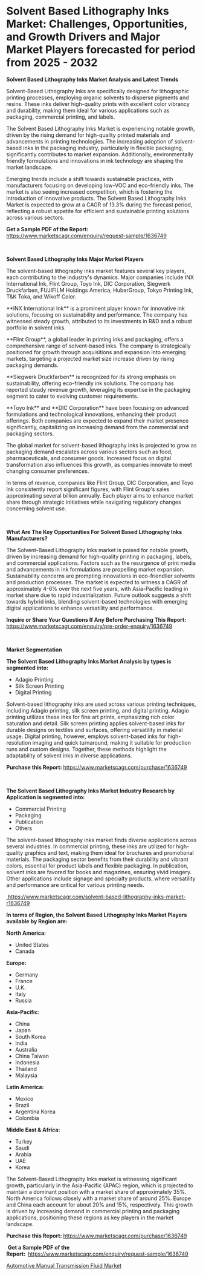 <p><h1>Solvent Based Lithography Inks Market: Challenges, Opportunities, and Growth Drivers and Major Market Players forecasted for period from 2025 - 2032</h1></p><p><strong>Solvent Based Lithography Inks Market Analysis and Latest Trends</strong></p>
<p><p>Solvent-Based Lithography Inks are specifically designed for lithographic printing processes, employing organic solvents to disperse pigments and resins. These inks deliver high-quality prints with excellent color vibrancy and durability, making them ideal for various applications such as packaging, commercial printing, and labels.</p><p>The Solvent Based Lithography Inks Market is experiencing notable growth, driven by the rising demand for high-quality printed materials and advancements in printing technologies. The increasing adoption of solvent-based inks in the packaging industry, particularly in flexible packaging, significantly contributes to market expansion. Additionally, environmentally friendly formulations and innovations in ink technology are shaping the market landscape.</p><p>Emerging trends include a shift towards sustainable practices, with manufacturers focusing on developing low-VOC and eco-friendly inks. The market is also seeing increased competition, which is fostering the introduction of innovative products. The Solvent Based Lithography Inks Market is expected to grow at a CAGR of 13.3% during the forecast period, reflecting a robust appetite for efficient and sustainable printing solutions across various sectors.</p></p>
<p><strong>Get a Sample PDF of the Report:&nbsp;</strong> <a href="https://www.marketscagr.com/enquiry/request-sample/1636749?utm_campaign=3201&utm_medium=2&utm_source=Github&utm_content=ia&utm_term=23032025&utm_id=solvent-based-lithography-inks">https://www.marketscagr.com/enquiry/request-sample/1636749</a></p>
<p>&nbsp;</p>
<p><strong>Solvent Based Lithography Inks Major Market Players</strong></p>
<p><p>The solvent-based lithography inks market features several key players, each contributing to the industry's dynamics. Major companies include INX International Ink, Flint Group, Toyo Ink, DIC Corporation, Siegwerk Druckfarben, FUJIFILM Holdings America, HuberGroup, Tokyo Printing Ink, T&K Toka, and Wikoff Color.</p><p>**INX International Ink** is a prominent player known for innovative ink solutions, focusing on sustainability and performance. The company has witnessed steady growth, attributed to its investments in R&D and a robust portfolio in solvent inks.</p><p>**Flint Group**, a global leader in printing inks and packaging, offers a comprehensive range of solvent-based inks. The company is strategically positioned for growth through acquisitions and expansion into emerging markets, targeting a projected market size increase driven by rising packaging demands.</p><p>**Siegwerk Druckfarben** is recognized for its strong emphasis on sustainability, offering eco-friendly ink solutions. The company has reported steady revenue growth, leveraging its expertise in the packaging segment to cater to evolving customer requirements.</p><p>**Toyo Ink** and **DIC Corporation** have been focusing on advanced formulations and technological innovations, enhancing their product offerings. Both companies are expected to expand their market presence significantly, capitalizing on increasing demand from the commercial and packaging sectors.</p><p>The global market for solvent-based lithography inks is projected to grow as packaging demand escalates across various sectors such as food, pharmaceuticals, and consumer goods. Increased focus on digital transformation also influences this growth, as companies innovate to meet changing consumer preferences.</p><p>In terms of revenue, companies like Flint Group, DIC Corporation, and Toyo Ink consistently report significant figures, with Flint Group's sales approximating several billion annually. Each player aims to enhance market share through strategic initiatives while navigating regulatory changes concerning solvent use.</p></p>
<p>&nbsp;</p>
<p><strong>What Are The Key Opportunities For Solvent Based Lithography Inks Manufacturers?</strong></p>
<p><p>The Solvent-Based Lithography Inks market is poised for notable growth, driven by increasing demand for high-quality printing in packaging, labels, and commercial applications. Factors such as the resurgence of print media and advancements in ink formulations are propelling market expansion. Sustainability concerns are prompting innovations in eco-friendlier solvents and production processes. The market is expected to witness a CAGR of approximately 4-6% over the next five years, with Asia-Pacific leading in market share due to rapid industrialization. Future outlook suggests a shift towards hybrid inks, blending solvent-based technologies with emerging digital applications to enhance versatility and performance.</p></p>
<p><strong>Inquire or Share Your Questions If Any Before Purchasing This Report:</strong> <a href="https://www.marketscagr.com/enquiry/pre-order-enquiry/1636749?utm_campaign=3201&utm_medium=2&utm_source=Github&utm_content=ia&utm_term=23032025&utm_id=solvent-based-lithography-inks">https://www.marketscagr.com/enquiry/pre-order-enquiry/1636749</a></p>
<p>&nbsp;</p>
<p><strong>Market Segmentation</strong></p>
<p><strong>The Solvent Based Lithography Inks Market Analysis by types is segmented into:</strong></p>
<p><ul><li>Adagio Printing</li><li>Silk Screen Printing</li><li>Digital Printing</li></ul></p>
<p><p>Solvent-based lithography inks are used across various printing techniques, including Adagio printing, silk screen printing, and digital printing. Adagio printing utilizes these inks for fine art prints, emphasizing rich color saturation and detail. Silk screen printing applies solvent-based inks for durable designs on textiles and surfaces, offering versatility in material usage. Digital printing, however, employs solvent-based inks for high-resolution imaging and quick turnaround, making it suitable for production runs and custom designs. Together, these methods highlight the adaptability of solvent inks in diverse applications.</p></p>
<p><strong>Purchase this Report:&nbsp;</strong><a href="https://www.marketscagr.com/purchase/1636749?utm_campaign=3201&utm_medium=2&utm_source=Github&utm_content=ia&utm_term=23032025&utm_id=solvent-based-lithography-inks">https://www.marketscagr.com/purchase/1636749</a></p>
<p>&nbsp;</p>
<p><strong>The Solvent Based Lithography Inks Market Industry Research by Application is segmented into:</strong></p>
<p><ul><li>Commercial Printing</li><li>Packaging</li><li>Publication</li><li>Others</li></ul></p>
<p><p>The solvent-based lithography inks market finds diverse applications across several industries. In commercial printing, these inks are utilized for high-quality graphics and text, making them ideal for brochures and promotional materials. The packaging sector benefits from their durability and vibrant colors, essential for product labels and flexible packaging. In publication, solvent inks are favored for books and magazines, ensuring vivid imagery. Other applications include signage and specialty products, where versatility and performance are critical for various printing needs.</p></p>
<p><a href="https://www.marketscagr.com/solvent-based-lithography-inks-market-r1636749?utm_campaign=3201&utm_medium=2&utm_source=Github&utm_content=ia&utm_term=23032025&utm_id=solvent-based-lithography-inks">&nbsp;https://www.marketscagr.com/solvent-based-lithography-inks-market-r1636749</a></p>
<p><strong>In terms of Region, the Solvent Based Lithography Inks Market Players available by Region are:</strong></p>
<p>
    <p> <strong> North America: </strong>
        <ul>
            <li>United States</li>
            <li>Canada</li>
        </ul>
        </p> 
    <p> <strong> Europe: </strong>
        <ul>
            <li>Germany</li>
            <li>France</li>
            <li>U.K.</li>
            <li>Italy</li>
            <li>Russia</li>
        </ul>
        </p> 
    <p> <strong> Asia-Pacific: </strong>
        <ul>
            <li>China</li>
            <li>Japan</li>
            <li>South Korea</li>
            <li>India</li>
            <li>Australia</li>
            <li>China Taiwan</li>
            <li>Indonesia</li>
            <li>Thailand</li>
            <li>Malaysia</li>
        </ul>
        </p> 
    <p> <strong> Latin America: </strong>
        <ul>
            <li>Mexico</li>
            <li>Brazil</li>
            <li>Argentina Korea</li>
            <li>Colombia</li>
        </ul>
        </p> 
    <p> <strong> Middle East & Africa: </strong>
        <ul>
            <li>Turkey</li>
            <li>Saudi</li>
            <li>Arabia</li>
            <li>UAE</li>
            <li>Korea</li>
        </ul>
    </p>
    </p>
<p><p>The Solvent-Based Lithography Inks market is witnessing significant growth, particularly in the Asia-Pacific (APAC) region, which is projected to maintain a dominant position with a market share of approximately 35%. North America follows closely with a market share of around 25%. Europe and China each account for about 20% and 15%, respectively. This growth is driven by increasing demand in commercial printing and packaging applications, positioning these regions as key players in the market landscape.</p></p>
<p><strong>Purchase this Report: </strong><a href="https://www.marketscagr.com/purchase/1636749?utm_campaign=3201&utm_medium=2&utm_source=Github&utm_content=ia&utm_term=23032025&utm_id=solvent-based-lithography-inks">https://www.marketscagr.com/purchase/1636749</a></p>
<p>&nbsp;<strong>Get a Sample PDF of the Report:&nbsp;&nbsp;</strong><a href="https://www.marketscagr.com/enquiry/request-sample/1636749?utm_campaign=3201&utm_medium=2&utm_source=Github&utm_content=ia&utm_term=23032025&utm_id=solvent-based-lithography-inks">https://www.marketscagr.com/enquiry/request-sample/1636749</a></p>
<p><strong></strong></p>
<p><p><a href="https://github.com/daemluari/Market-Research-Report-List-1/blob/main/automotive-manual-transmission-fluid-market.md?utm_campaign=3201&utm_medium=2&utm_source=Github&utm_content=ia&utm_term=23032025&utm_id=solvent-based-lithography-inks">Automotive Manual Transmission Fluid Market</a></p></p>